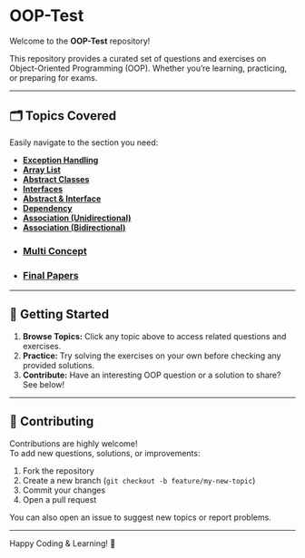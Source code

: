 # OOP-Test

Welcome to the **OOP-Test** repository!

This repository provides a curated set of questions and exercises on Object-Oriented Programming (OOP). Whether you’re learning, practicing, or preparing for exams.

---

## 🗂️ Topics Covered

Easily navigate to the section you need:

- [**Exception Handling**](Exception%20Handling)
- [**Array List**](Array%20List)
- [**Abstract Classes**](Abstract)
- [**Interfaces**](Interface)
- [**Abstract & Interface**](Abstract%20+%20Interface)
- [**Dependency**](Dependancy)
- [**Association (Unidirectional)**](Association%20(Uni-directional))
- [**Association (Bidirectional)**](Association%20(Bi-directional))
- ### [**Multi Concept**](Multi%20Concept)
- ### [**Final Papers**](Final%20Papers)

---

## 🚀 Getting Started

1. **Browse Topics:** Click any topic above to access related questions and exercises.
2. **Practice:** Try solving the exercises on your own before checking any provided solutions.
3. **Contribute:** Have an interesting OOP question or a solution to share? See below!

---

## 🤝 Contributing

Contributions are highly welcome!  
To add new questions, solutions, or improvements:

1. Fork the repository
2. Create a new branch (`git checkout -b feature/my-new-topic`)
3. Commit your changes
4. Open a pull request

You can also open an issue to suggest new topics or report problems.

---

Happy Coding & Learning! 🎉
